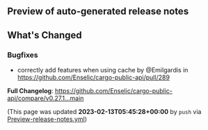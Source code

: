 ## Preview of auto-generated release notes
<!-- Release notes generated using configuration in .github/release.yml at main -->

## What's Changed
### Bugfixes
* correctly add features when using cache by @Emilgardis in https://github.com/Enselic/cargo-public-api/pull/289


**Full Changelog**: https://github.com/Enselic/cargo-public-api/compare/v0.27.1...main


(This page was updated **2023-02-13T05:45:28+00:00** by `push` via [Preview-release-notes.yml](https://github.com/Enselic/cargo-public-api/actions/runs/4160514511))
